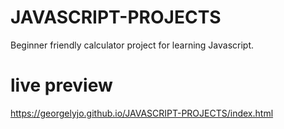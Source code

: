 # JAVASCRIPT-PROJECTS

Beginner friendly calculator project for learning Javascript.

# live preview 
https://georgelyjo.github.io/JAVASCRIPT-PROJECTS/index.html
